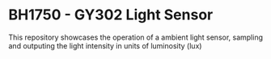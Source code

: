 # BH1750 - GY302 Light Sensor 

This repository showcases the operation of a ambient light sensor, sampling and outputing the light intensity in units of luminosity (lux)

